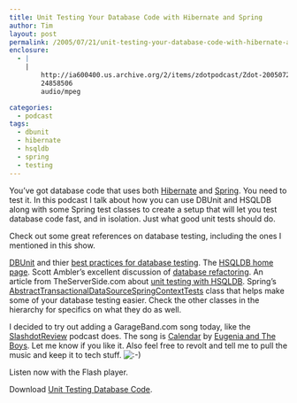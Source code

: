 ```yaml
---
title: Unit Testing Your Database Code with Hibernate and Spring
author: Tim
layout: post
permalink: /2005/07/21/unit-testing-your-database-code-with-hibernate-and-spring/
enclosure:
  - |
    |
        http://ia600400.us.archive.org/2/items/zdotpodcast/Zdot-20050721-UnitTestingDatabaseCode.mp3
        24858506
        audio/mpeg

categories:
  - podcast
tags:
  - dbunit
  - hibernate
  - hsqldb
  - spring
  - testing
---
```

You&#8217;ve got database code that uses both [Hibernate][1] and [Spring][2]. You need to test it. In this podcast I talk about how you can use DBUnit and HSQLDB along with some Spring test classes to create a setup that will let you test database code fast, and in isolation. Just what good unit tests should do.

Check out some great references on database testing, including the ones I mentioned in this show.

[DBUnit][3] and thier [best practices for database testing][4].
The [HSQLDB home page][5].
Scott Ambler&#8217;s excellent discussion of [database refactoring][6].
An article from TheServerSide.com about [unit testing with HSQLDB][7].
Spring&#8217;s [AbstractTransactionalDataSourceSpringContextTests][8] class that helps make some of your database testing easier. Check the other classes in the hierarchy for specifics on what they do as well.

I decided to try out adding a GarageBand.com song today, like the [SlashdotReview][9] podcast does. The song is [Calendar][10] by [Eugenia and The Boys][11]. Let me know if you like it. Also feel free to revolt and tell me to pull the music and keep it to tech stuff. <img src="http://timshadel.com/wp-includes/images/smilies/icon_smile.gif" alt=":-)" class="wp-smiley" />

Listen now with the Flash player.


Download [Unit Testing Database Code][12].

 [1]: http://hibernate.org
 [2]: http://springframework.org/
 [3]: http://www.dbunit.org/
 [4]: http://www.dbunit.org/bestpractices.html "The DBUnit Framework - Best Practices"
 [5]: http://hsqldb.org/
 [6]: http://www.agiledata.org/essays/databaseRefactoring.html "The Process of Database Refactoring"
 [7]: http://www.theserverside.com/articles/article.tss?l=UnitTesting "Unit-Testing Hibernate with HSQLDB"
 [8]: http://static.springframework.org/spring/docs/1.2.x/api/org/springframework/test/AbstractTransactionalDataSourceSpringContextTests.html
 [9]: http://slashdotreview.com/
 [10]: http://www.garageband.com/artist/eugeniaandtheboys
 [11]: http://www.eugeniaandtheboys.com/
 [12]: http://ia600400.us.archive.org/2/items/zdotpodcast/Zdot-20050721-UnitTestingDatabaseCode.mp3
